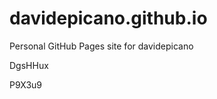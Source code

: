 # davidepicano.github.io
Personal GitHub Pages site for davidepicano






















DgsHHux

P9X3u9
